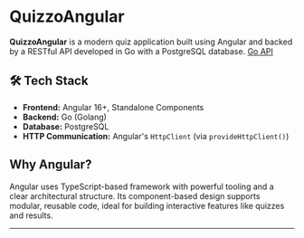 # QuizzoAngular

**QuizzoAngular** is a modern quiz application built using Angular and backed by a RESTful API developed in Go with a PostgreSQL database. <a href="https://github.com/Mystery-Coder/go-quizzo-api">Go API</a>

## 🛠️ Tech Stack

- **Frontend:** Angular 16+, Standalone Components
- **Backend:** Go (Golang)
- **Database:** PostgreSQL
- **HTTP Communication:** Angular's `HttpClient` (via `provideHttpClient()`)

## Why Angular?

Angular uses TypeScript-based framework with powerful tooling and a clear architectural structure. Its component-based design supports modular, reusable code, ideal for building interactive features like quizzes and results.

---